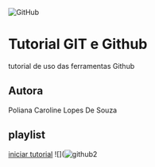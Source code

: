 ![GitHub](https://img.shields.io/github/license/polianacaroline/gitegithub)
# Tutorial GIT e Github
tutorial de uso das ferramentas Github
## Autora
Poliana Caroline Lopes De Souza
## playlist
[iniciar tutorial](https://joseassis.com.br/cursos/gitegithub.html)
![](![github2](https://user-images.githubusercontent.com/104094484/171052807-3adfb9cc-4bee-4313-bd6e-c6b5c88cd864.png)



